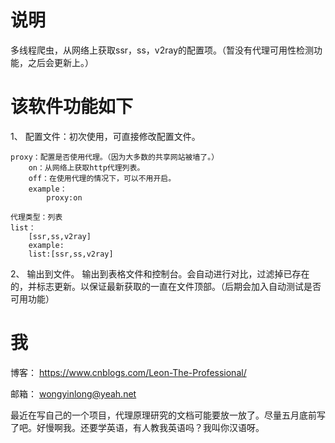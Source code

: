 # 说明
多线程爬虫，从网络上获取ssr，ss，v2ray的配置项。（暂没有代理可用性检测功能，之后会更新上。）

# 该软件功能如下
1、 配置文件：初次使用，可直接修改配置文件。
    
    proxy：配置是否使用代理。（因为大多数的共享网站被墙了。）
        on：从网络上获取http代理列表。
        off：在使用代理的情况下，可以不用开启。
        example：
            proxy:on

    代理类型：列表 
    list：
        [ssr,ss,v2ray]
        example:
        list:[ssr,ss,v2ray] 

2、 输出到文件。
    输出到表格文件和控制台。会自动进行对比，过滤掉已存在的，并标志更新。以保证最新获取的一直在文件顶部。（后期会加入自动测试是否可用功能）

# 我

博客： https://www.cnblogs.com/Leon-The-Professional/

邮箱： wongyinlong@yeah.net

最近在写自己的一个项目，代理原理研究的文档可能要放一放了。尽量五月底前写了吧。好慢啊我。还要学英语，有人教我英语吗？我叫你汉语呀。